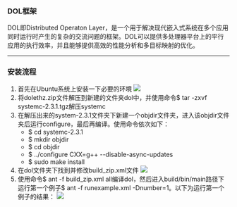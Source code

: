 ### DOL框架
DOL即Distributed Operaton Layer，是一个用于解决现代嵌入式系统在多个应用同时运行时产生的复杂的交流问题的框架。DOL可以提供多处理器平台上的平行应用的执行效率，并且能够提供高效的性能分析和多目标映射的优化。

----------

### 安装流程
1. 首先在Ubuntu系统上安装一下必要的环境
   ![](http://i.imgur.com/UTe3x6K.png)
2. 将dolethz.zip文件解压到新建的文件夹dol中，并使用命令$	tar -zxvf systemc-2.3.1.tgz解压systemc
3. 在解压出来的system-2.3.1文件夹下新建一个objdir文件夹，进入该objdir文件夹后运行configure，最后再编译。使用命令依次如下：
   * $	cd systemc-2.3.1
   * $	mkdir objdir
   * $	cd objdir
   * $	../configure CXX=g++ --disable-async-updates
   * $	sudo make install
4. 在dol文件夹下找到并修改build_zip.xml文件
   ![](http://i.imgur.com/HXQYAVq.png)
5. 使用命令$	ant -f build_zip.xml all编译dol，然后进入build/bin/main路径下运行第一个例子$	ant -f runexample.xml -Dnumber=1。以下为运行第一个例子的结果：
   ![](http://i.imgur.com/1nIKHB5.png)


